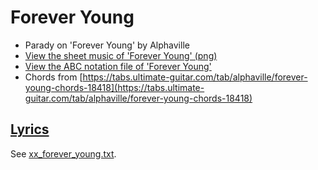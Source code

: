 # Forever Young

- Parady on 'Forever Young' by Alphaville
- [View the sheet music of 'Forever Young' (png)](xx_forever_young.png)
- [View the ABC notation file of 'Forever Young'](xx_forever_young.abc)
- Chords from [https://tabs.ultimate-guitar.com/tab/alphaville/forever-young-chords-18418](https://tabs.ultimate-guitar.com/tab/alphaville/forever-young-chords-18418)

## [Lyrics](xx_forever_young.txt)

See [xx_forever_young.txt](xx_forever_young.txt).
